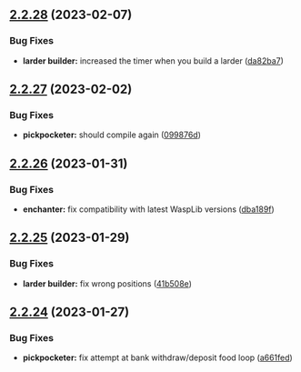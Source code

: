## [2.2.28](https://github.com/Torwent/wasp-free/compare/v2.2.27...v2.2.28) (2023-02-07)


### Bug Fixes

* **larder builder:** increased the timer when you build a larder ([da82ba7](https://github.com/Torwent/wasp-free/commit/da82ba7e81b5c17524a505ad7d1b477c58ce6d1f))



## [2.2.27](https://github.com/Torwent/wasp-free/compare/v2.2.26...v2.2.27) (2023-02-02)


### Bug Fixes

* **pickpocketer:** should compile again ([099876d](https://github.com/Torwent/wasp-free/commit/099876d67e1401d61a55c5899c3bb769806a2229))



## [2.2.26](https://github.com/Torwent/wasp-free/compare/v2.2.25...v2.2.26) (2023-01-31)


### Bug Fixes

* **enchanter:** fix compatibility with latest WaspLib versions ([dba189f](https://github.com/Torwent/wasp-free/commit/dba189f4408936fc85ca2a8f96c385afcd9b86d4))



## [2.2.25](https://github.com/Torwent/wasp-free/compare/v2.2.24...v2.2.25) (2023-01-29)


### Bug Fixes

* **larder builder:** fix wrong positions ([41b508e](https://github.com/Torwent/wasp-free/commit/41b508ee7844fd44159a018077f66d129d3ae063))



## [2.2.24](https://github.com/Torwent/wasp-free/compare/v2.2.23...v2.2.24) (2023-01-27)


### Bug Fixes

* **pickpocketer:** fix attempt at bank withdraw/deposit food loop ([a661fed](https://github.com/Torwent/wasp-free/commit/a661fede8cae92fe22b4d26d196a896b52afbbc3))



